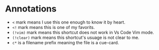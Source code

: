 # Annotations

* `<` mark means I use this one enough to know it by heart.
* `<!` mark means this is one of my favorits.
* `(!vim)` mark means this shortcut does not work in Vs Code Vim mode. 
* `(!clear)` mark means this shortcut's usuage is not clear to me. 
* `c*` is a filename prefix meaning the file is a cue-card.